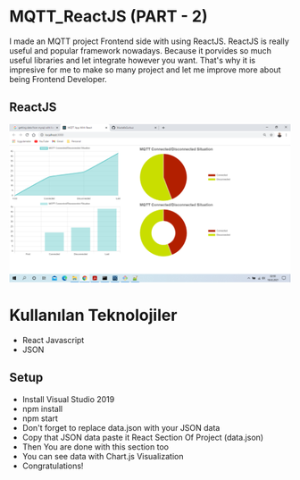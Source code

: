 
# MQTT_ReactJS (PART - 2)
I made an MQTT project Frontend side with using ReactJS. ReactJS is really useful and popular framework nowadays. Because it porvides so much useful libraries and let integrate however you want. That's why it is impresive for me to make so many project and let me improve more about being Frontend Developer.

## ReactJS

<img src="public/react.png">


# Kullanılan Teknolojiler

- React Javascript
- JSON

## Setup

- Install Visual Studio 2019
- npm install
- npm start
- Don't forget to replace data.json with your JSON data
- Copy that JSON data paste it React Section Of Project (data.json)
- Then You are done with this section too
- You can see data with Chart.js Visualization
- Congratulations!
